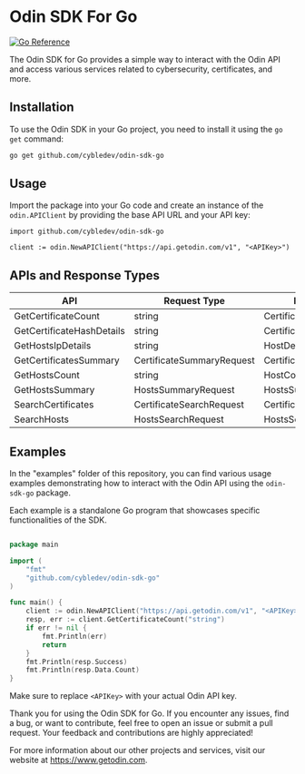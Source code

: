 # Odin SDK For Go

[![Go Reference](https://pkg.go.dev/badge/github.com/cybledev/odin-sdk-go.svg)](https://pkg.go.dev/github.com/cybledev/odin-sdk-go)

The Odin SDK for Go provides a simple way to interact with the Odin API and access various services related to cybersecurity, certificates, and more.

## Installation

To use the Odin SDK in your Go project, you need to install it using the `go get` command:

```bash
go get github.com/cybledev/odin-sdk-go
```

## Usage

Import the package into your Go code and create an instance of the `odin.APIClient` by providing the base API URL and your API key:
```golang
import github.com/cybledev/odin-sdk-go

client := odin.NewAPIClient("https://api.getodin.com/v1", "<APIKey>")
```

## APIs and Response Types

| API                           | Request Type              | Response Type                  |
|-------------------------------|---------------------------|--------------------------------|
| GetCertificateCount           | string                    | CertificateCountResponse       |
| GetCertificateHashDetails     | string                    | CertificateDetailsResponse     |
| GetHostsIpDetails             | string                    | HostDetailsResponse            |
| GetCertificatesSummary        | CertificateSummaryRequest | CertificateSummaryResponse     |
| GetHostsCount                 | string                    | HostCountResponse              |
| GetHostsSummary               | HostsSummaryRequest       | HostsSummaryResponse           |
| SearchCertificates            | CertificateSearchRequest  | CertificateSearchResponse      |
| SearchHosts                   | HostsSearchRequest        | HostsSearchResponse            |




## Examples

In the "examples" folder of this repository, you can find various usage examples demonstrating how to interact with the Odin API using the `odin-sdk-go` package.

Each example is a standalone Go program that showcases specific functionalities of the SDK.

```go

package main

import (
	"fmt"
	"github.com/cybledev/odin-sdk-go"
)

func main() {
	client := odin.NewAPIClient("https://api.getodin.com/v1", "<APIKey>")
	resp, err := client.GetCertificateCount("string")
	if err != nil {
		fmt.Println(err)
		return
	}
	fmt.Println(resp.Success)
	fmt.Println(resp.Data.Count)
}
```

Make sure to replace `<APIKey>` with your actual Odin API key. 


Thank you for using the Odin SDK for Go. If you encounter any issues, find a bug, or want to contribute, feel free to open an issue or submit a pull request. Your feedback and contributions are highly appreciated!

For more information about our other projects and services, visit our website at https://www.getodin.com.
